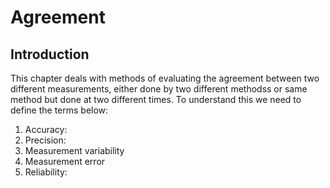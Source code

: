 # Agreement

## Introduction
This chapter deals with methods of evaluating the agreement between two different 
measurements, either done by two different methodss or same method but done at 
two different times. To understand this we need to define the terms below:

1. Accuracy: 
1. Precision:
1. Measurement variability
1. Measurement error
1. Reliability:
